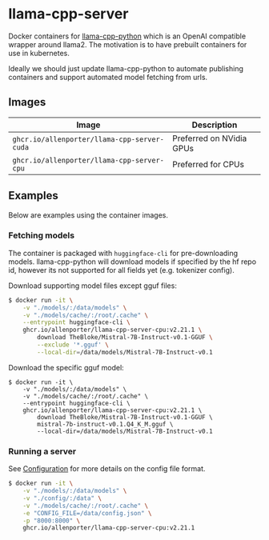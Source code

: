 # llama-cpp-server

Docker containers for [llama-cpp-python](https://github.com/abetlen/llama-cpp-python)
which is an OpenAI compatible wrapper around llama2. The motivation is to have
prebuilt containers for use in kubernetes.

Ideally we should just update llama-cpp-python to automate publishing containers
and support automated model fetching from urls.

## Images

| Image | Description |
| ----- | ----------- |
| `ghcr.io/allenporter/llama-cpp-server-cuda` | Preferred on NVidia GPUs |
| `ghcr.io/allenporter/llama-cpp-server-cpu` | Preferred for CPUs |

## Examples

Below are examples using the container images.

### Fetching models

The container is packaged with `huggingface-cli` for pre-downloading models. llama-cpp-python
will download models if specified by the hf repo id, however its not supported for all fields
yet (e.g. tokenizer config).

Download supporting model files except gguf files:

```bash
$ docker run -it \
    -v "./models/:/data/models" \
    -v "./models/cache/:/root/.cache" \
    --entrypoint huggingface-cli \
    ghcr.io/allenporter/llama-cpp-server-cpu:v2.21.1 \
        download TheBloke/Mistral-7B-Instruct-v0.1-GGUF \
        --exclude '*.gguf' \
        --local-dir=/data/models/Mistral-7B-Instruct-v0.1 
```
 
Download the specific gguf model:

```
$ docker run -it \
    -v "./models/:/data/models" \
    -v "./models/cache/:/root/.cache" \
    --entrypoint huggingface-cli \
    ghcr.io/allenporter/llama-cpp-server-cpu:v2.21.1 \
        download TheBloke/Mistral-7B-Instruct-v0.1-GGUF \
        mistral-7b-instruct-v0.1.Q4_K_M.gguf \
        --local-dir=/data/models/Mistral-7B-Instruct-v0.1

```

### Running a server

See [Configuration](https://llama-cpp-python.readthedocs.io/en/latest/server/#configuration-and-multi-model-support) for
more details on the config file format.

```bash
$ docker run -it \
    -v "./models/:/data/models" \
    -v "./config/:/data" \
    -v "./models/cache/:/root/.cache" \
    -e "CONFIG_FILE=/data/config.json" \
    -p "8000:8000" \
    ghcr.io/allenporter/llama-cpp-server-cpu:v2.21.1
```
